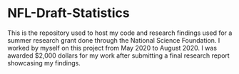 # NFL-Draft-Statistics
This is the repository used to host my code and research findings used for a summer research grant done through the National Science Foundation.
I worked by myself on this project from May 2020 to August 2020.
I was awarded $2,000 dollars for my work after submitting a final research report showcasing my findings.
